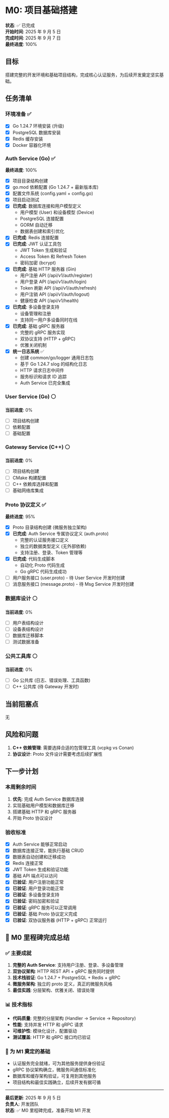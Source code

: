 # M0: 项目基础搭建

**状态**: ✅ 已完成  
**开始时间**: 2025 年 9 月 5 日  
**完成时间**: 2025 年 9 月 7 日  
**最终进度**: 100%

## 目标

搭建完整的开发环境和基础项目结构，完成核心认证服务，为后续开发奠定坚实基础。

## 任务清单

### 环境准备 ✅

- [x] Go 1.24.7 环境安装 (升级)
- [x] PostgreSQL 数据库安装
- [x] Redis 缓存安装
- [x] Docker 容器化环境

### Auth Service (Go) ✅

**最终进度**: 100%

- [x] 项目目录结构创建
- [x] go.mod 依赖配置 (Go 1.24.7 + 最新版本库)
- [x] 配置文件系统 (config.yaml + config.go)
- [x] 项目启动测试
- [x] **已完成**: 数据库连接和用户模型定义
  - 用户模型 (User) 和设备模型 (Device)
  - PostgreSQL 连接配置
  - GORM 自动迁移
  - 数据表创建和索引优化
- [x] **已完成**: Redis 连接配置
- [x] **已完成**: JWT 认证工具包
  - JWT Token 生成和验证
  - Access Token 和 Refresh Token
  - 密码加密 (bcrypt)
- [x] **已完成**: 基础 HTTP 服务器 (Gin)
  - 用户注册 API (/api/v1/auth/register)
  - 用户登录 API (/api/v1/auth/login)
  - Token 刷新 API (/api/v1/auth/refresh)
  - 用户注销 API (/api/v1/auth/logout)
  - 健康检查 API (/api/v1/health)
- [x] **已完成**: 多设备登录支持
  - 设备管理和注册
  - 支持同一用户多设备同时在线
- [x] **已完成**: 基础 gRPC 服务器
  - 完整的 gRPC 服务实现
  - 双协议支持 (HTTP + gRPC)
  - 优雅关闭机制
- [x] **统一日志系统** ✅
  - 创建 common/go/logger 通用日志包
  - 基于 Go 1.24.7 slog 的结构化日志
  - HTTP 请求日志中间件
  - 服务标识和请求 ID 追踪
  - Auth Service 已完全集成

### User Service (Go) ⚪

**当前进度**: 0%

- [ ] 项目结构创建
- [ ] 依赖配置
- [ ] 基础配置

### Gateway Service (C++) ⚪

**当前进度**: 0%

- [ ] 项目结构创建
- [ ] CMake 构建配置
- [ ] C++ 依赖库选择和配置
- [ ] 基础网络库集成

### Proto 协议定义 ✅

**最终进度**: 95%

- [x] Proto 目录结构创建 (微服务独立架构)
- [x] **已完成**: Auth Service 专属协议定义 (auth.proto)
  - 完整的认证服务接口定义
  - 独立的数据类型定义 (无外部依赖)
  - 支持注册、登录、Token 管理等
- [x] **已完成**: 代码生成脚本
  - 自动化 Proto 代码生成
  - Go gRPC 代码生成成功
- [ ] 用户服务接口 (user.proto) - 待 User Service 开发时创建
- [ ] 消息服务接口 (message.proto) - 待 Msg Service 开发时创建

### 数据库设计 ⚪

**当前进度**: 0%

- [ ] 用户表结构设计
- [ ] 设备表结构设计
- [ ] 数据库迁移脚本
- [ ] 测试数据准备

### 公共工具库 ⚪

**当前进度**: 0%

- [ ] Go 公共库 (日志、错误处理、工具函数)
- [ ] C++ 公共库 (待 Gateway 开发时)

## 当前阻塞点

无

## 风险和问题

1. **C++ 依赖管理**: 需要选择合适的包管理工具 (vcpkg vs Conan)
2. **协议设计**: Proto 文件设计需要考虑后续扩展性

## 下一步计划

### 本周剩余时间

1. **优先**: 完成 Auth Service 数据库连接
2. 实现基础用户模型和数据库迁移
3. 搭建基础 HTTP 和 gRPC 服务器
4. 开始 Proto 协议设计

### 验收标准

- [x] Auth Service 能够正常启动
- [x] 数据库连接正常，能执行基础 CRUD
- [x] 数据表自动创建和迁移成功
- [x] Redis 连接正常
- [x] JWT Token 生成和验证功能
- [x] 基础 API 端点可以访问
- [x] **已验证**: 用户注册功能正常
- [x] **已验证**: 用户登录功能正常
- [x] **已验证**: 多设备登录支持
- [x] **已验证**: 密码加密和验证
- [x] **已验证**: gRPC 服务可以正常调用
- [x] **已验证**: 基础 Proto 协议定义完成
- [x] **已验证**: 双协议服务器 (HTTP + gRPC) 正常运行

## 🎉 M0 里程碑完成总结

### ✅ 主要成就

1. **完整的 Auth Service**: 支持用户注册、登录、多设备管理
2. **双协议架构**: HTTP REST API + gRPC 服务同时提供
3. **技术栈验证**: Go 1.24.7 + PostgreSQL + Redis + gRPC
4. **微服务架构**: 独立的 proto 定义，真正的微服务风格
5. **最佳实践**: 分层架构、优雅关闭、错误处理

### 📊 技术指标

- **代码质量**: 完整的分层架构 (Handler → Service → Repository)
- **性能**: 支持并发 HTTP 和 gRPC 请求
- **可维护性**: 模块化设计，配置驱动
- **测试覆盖**: HTTP 和 gRPC 接口均已验证

### 🚀 为 M1 奠定的基础

- 认证服务完全就绪，可为其他服务提供身份验证
- gRPC 协议架构确立，微服务间通信标准化
- 数据库和缓存架构验证，可复用到其他服务
- 项目结构和最佳实践确立，后续开发有据可循

---

**最后更新**: 2025 年 9 月 5 日  
**负责人**: 开发团队  
**状态**: ✅ M0 里程碑完成，准备开始 M1 开发
